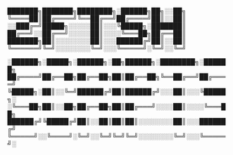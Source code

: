 
███████╗███████╗████████╗░██████╗██╗░░██╗
╚════██║██╔════╝╚══██╔══╝██╔════╝██║░░██║
░░███╔═╝█████╗░░░░░██║░░░╚█████╗░███████║
██╔══╝░░██╔══╝░░░░░██║░░░░╚═══██╗██╔══██║
███████╗██║░░░░░░░░██║░░░██████╔╝██║░░██║
╚══════╝╚═╝░░░░░░░░╚═╝░░░╚═════╝░╚═╝░░╚═╝



░██████╗░█████╗░██████╗░██╗██████╗░████████╗░██████╗
██╔════╝██╔══██╗██╔══██╗██║██╔══██╗╚══██╔══╝██╔════╝
╚█████╗░██║░░╚═╝██████╔╝██║██████╔╝░░░██║░░░╚█████╗░
░╚═══██╗██║░░██╗██╔══██╗██║██╔═══╝░░░░██║░░░░╚═══██╗
██████╔╝╚█████╔╝██║░░██║██║██║░░░░░░░░██║░░░██████╔╝
╚═════╝░░╚════╝░╚═╝░░╚═╝╚═╝╚═╝░░░░░░░░╚═╝░░░╚═════╝░
